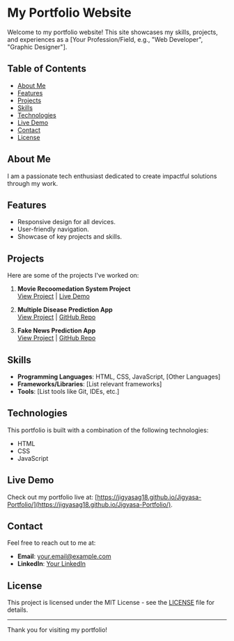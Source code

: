 # My Portfolio Website

Welcome to my portfolio website! This site showcases my skills, projects, and experiences as a [Your Profession/Field, e.g., "Web Developer", "Graphic Designer"].

## Table of Contents

- [About Me](#about-me)
- [Features](#features)
- [Projects](#projects)
- [Skills](#skills)
- [Technologies](#technologies)
- [Live Demo](#live-demo)
- [Contact](#contact)
- [License](#license)

## About Me

I am a passionate tech enthusiast dedicated to create impactful solutions through my work.

## Features

- Responsive design for all devices.
- User-friendly navigation.
- Showcase of key projects and skills.

## Projects

Here are some of the projects I've worked on:

1. **Movie Recoomedation System Project**  
  [View Project](https://github.com/jigyasaG18/Movie-Recommendation-System-Project) | [Live Demo](#)

2. **Multiple Disease Prediction App**  
   [View Project](#) | [GitHub Repo](#)

3. **Fake News Prediction App**  
   [View Project](#) | [GitHub Repo](#)

## Skills

- **Programming Languages**: HTML, CSS, JavaScript, [Other Languages]
- **Frameworks/Libraries**: [List relevant frameworks]
- **Tools**: [List tools like Git, IDEs, etc.]

## Technologies

This portfolio is built with a combination of the following technologies:
- HTML
- CSS
- JavaScript


## Live Demo

Check out my portfolio live at: [https://jigyasag18.github.io/Jigyasa-Portfolio/](https://jigyasag18.github.io/Jigyasa-Portfolio/).


## Contact

Feel free to reach out to me at:
- **Email**: [your.email@example.com](mailto:your.email@example.com)
- **LinkedIn**: [Your LinkedIn](#)

## License

This project is licensed under the MIT License - see the [LICENSE](LICENSE) file for details.

---

Thank you for visiting my portfolio!
